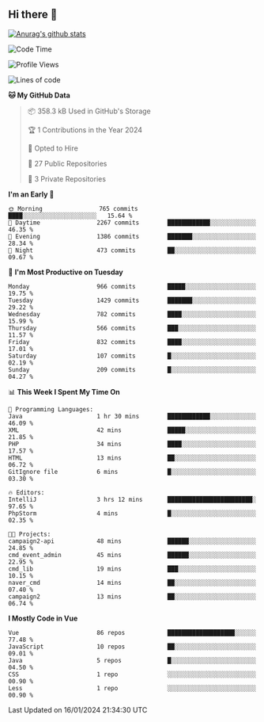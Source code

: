 ## Hi there 👋

[![Anurag's github stats](https://github-readme-stats.vercel.app/api?username=Songwonseok)](https://github.com/anuraghazra/github-readme-stats)



<!--START_SECTION:waka-->
![Code Time](http://img.shields.io/badge/Code%20Time-2%2C635%20hrs%2036%20mins-blue)

![Profile Views](http://img.shields.io/badge/Profile%20Views-0-blue)

![Lines of code](https://img.shields.io/badge/From%20Hello%20World%20I%27ve%20Written-34.8%20million%20lines%20of%20code-blue)

**🐱 My GitHub Data** 

> 📦 358.3 kB Used in GitHub's Storage 
 > 
> 🏆 1 Contributions in the Year 2024
 > 
> 💼 Opted to Hire
 > 
> 📜 27 Public Repositories 
 > 
> 🔑 3 Private Repositories 
 > 
**I'm an Early 🐤** 

```text
🌞 Morning                765 commits         ████░░░░░░░░░░░░░░░░░░░░░   15.64 % 
🌆 Daytime                2267 commits        ████████████░░░░░░░░░░░░░   46.35 % 
🌃 Evening                1386 commits        ███████░░░░░░░░░░░░░░░░░░   28.34 % 
🌙 Night                  473 commits         ██░░░░░░░░░░░░░░░░░░░░░░░   09.67 % 
```
📅 **I'm Most Productive on Tuesday** 

```text
Monday                   966 commits         █████░░░░░░░░░░░░░░░░░░░░   19.75 % 
Tuesday                  1429 commits        ███████░░░░░░░░░░░░░░░░░░   29.22 % 
Wednesday                782 commits         ████░░░░░░░░░░░░░░░░░░░░░   15.99 % 
Thursday                 566 commits         ███░░░░░░░░░░░░░░░░░░░░░░   11.57 % 
Friday                   832 commits         ████░░░░░░░░░░░░░░░░░░░░░   17.01 % 
Saturday                 107 commits         █░░░░░░░░░░░░░░░░░░░░░░░░   02.19 % 
Sunday                   209 commits         █░░░░░░░░░░░░░░░░░░░░░░░░   04.27 % 
```


📊 **This Week I Spent My Time On** 

```text
💬 Programming Languages: 
Java                     1 hr 30 mins        ████████████░░░░░░░░░░░░░   46.09 % 
XML                      42 mins             █████░░░░░░░░░░░░░░░░░░░░   21.85 % 
PHP                      34 mins             ████░░░░░░░░░░░░░░░░░░░░░   17.57 % 
HTML                     13 mins             ██░░░░░░░░░░░░░░░░░░░░░░░   06.72 % 
GitIgnore file           6 mins              █░░░░░░░░░░░░░░░░░░░░░░░░   03.30 % 

🔥 Editors: 
IntelliJ                 3 hrs 12 mins       ████████████████████████░   97.65 % 
PhpStorm                 4 mins              █░░░░░░░░░░░░░░░░░░░░░░░░   02.35 % 

🐱‍💻 Projects: 
campaign2-api            48 mins             ██████░░░░░░░░░░░░░░░░░░░   24.85 % 
cmd_event_admin          45 mins             ██████░░░░░░░░░░░░░░░░░░░   22.95 % 
cmd_lib                  19 mins             ███░░░░░░░░░░░░░░░░░░░░░░   10.15 % 
naver_cmd                14 mins             ██░░░░░░░░░░░░░░░░░░░░░░░   07.40 % 
campaign2                13 mins             ██░░░░░░░░░░░░░░░░░░░░░░░   06.74 % 
```

**I Mostly Code in Vue** 

```text
Vue                      86 repos            ███████████████████░░░░░░   77.48 % 
JavaScript               10 repos            ██░░░░░░░░░░░░░░░░░░░░░░░   09.01 % 
Java                     5 repos             █░░░░░░░░░░░░░░░░░░░░░░░░   04.50 % 
CSS                      1 repo              ░░░░░░░░░░░░░░░░░░░░░░░░░   00.90 % 
Less                     1 repo              ░░░░░░░░░░░░░░░░░░░░░░░░░   00.90 % 
```




 Last Updated on 16/01/2024 21:34:30 UTC
<!--END_SECTION:waka-->

